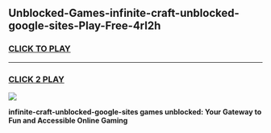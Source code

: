 
## Unblocked-Games-infinite-craft-unblocked-google-sites-Play-Free-4rl2h
<h3>
<a href="https://premium76.site?title=infinite-craft-unblocked-google-sites&ref=20M">CLICK TO PLAY</a></h3>
<hr>

<h3>
<a href="https://premium76.site?title=infinite-craft-unblocked-google-sites&ref=20M">CLICK 2 PLAY</a>
  
</h3>

<a href="https://premium76.site?title=infinite-craft-unblocked-google-sites&ref=19M"><img src="https://clearcache.store/games.png"></a>


**infinite-craft-unblocked-google-sites games unblocked: Your Gateway to Fun and Accessible Online Gaming**
